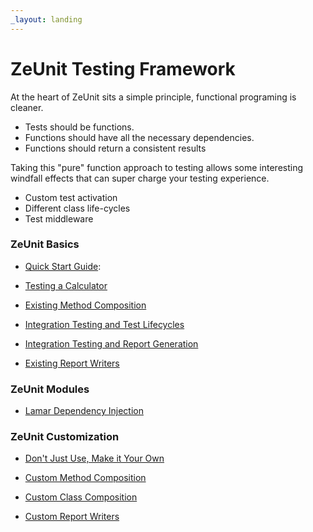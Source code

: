 ```yaml
---
_layout: landing
---
```


# ZeUnit Testing Framework

At the heart of ZeUnit sits a simple principle, functional programing is cleaner.  
- Tests should be functions.
- Functions should have all the necessary dependencies.
- Functions should return a consistent results

Taking this "pure" function approach to testing allows some interesting windfall effects that can super charge your testing experience.

- Custom test activation
- Different class life-cycles
- Test middleware

### ZeUnit Basics
* [Quick Start Guide](https://bitcobblers.github.io/ZeUnit/docs/Quick-Start-Guide.html):

* [Testing a Calculator](https://bitcobblers.github.io/ZeUnit/docs/Testing-A-Calculator.html)
* [Existing Method Composition](https://bitcobblers.github.io/ZeUnit/docs/Existing-Method-Composition.html)

* [Integration Testing and Test Lifecycles](https://bitcobblers.github.io/ZeUnit/docs/Integration-Testing-and-Test-Lifecycles.html)
* [Integration Testing and Report Generation](https://bitcobblers.github.io/ZeUnit/docs/Integration-Testing-and-Report-Generation.html)
* [Existing Report Writers](https://bitcobblers.github.io/ZeUnit/docs/Existing-Report-Writers.html)

### ZeUnit Modules
* [Lamar Dependency Injection](https://bitcobblers.github.io/ZeUnit/docs/Lamar-Dependency-Injection.html)

### ZeUnit Customization 
* [Don't Just Use, Make it Your Own](https://bitcobblers.github.io/ZeUnit/docs/Dont-Just-Use-Make-it-Your-Own.html)

* [Custom Method Composition](https://bitcobblers.github.io/ZeUnit/docs/Custom-Method-Composition.html)
* [Custom Class Composition](https://bitcobblers.github.io/ZeUnit/docs/Custom-Class-Composition.html)
* [Custom Report Writers](https://bitcobblers.github.io/ZeUnit/docs/Custom-Report-Writers.html)
